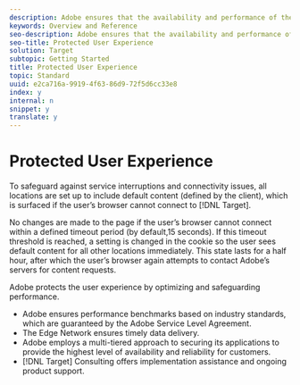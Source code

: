 ```yaml
---
description: Adobe ensures that the availability and performance of the targeting infrastructure is as reliable as possible. However, a communication breakdown between an end-user’s browser and Adobe’s servers can cause an interruption in content delivery.
keywords: Overview and Reference
seo-description: Adobe ensures that the availability and performance of the targeting infrastructure is as reliable as possible. However, a communication breakdown between an end-user’s browser and Adobe’s servers can cause an interruption in content delivery.
seo-title: Protected User Experience
solution: Target
subtopic: Getting Started
title: Protected User Experience
topic: Standard
uuid: e2ca716a-9919-4f63-86d9-72f5d6cc33e8
index: y
internal: n
snippet: y
translate: y
---
```


# Protected User Experience

To safeguard against service interruptions and connectivity issues, all locations are set up to include default content (defined by the client), which is surfaced if the user’s browser cannot connect to [!DNL  Target]. 

No changes are made to the page if the user’s browser cannot connect within a defined timeout period (by default,15 seconds). If this timeout threshold is reached, a setting is changed in the cookie so the user sees default content for all other locations immediately. This state lasts for a half hour, after which the user’s browser again attempts to contact Adobe’s servers for content requests. 

Adobe protects the user experience by optimizing and safeguarding performance. 


* Adobe ensures performance benchmarks based on industry standards, which are guaranteed by the Adobe Service Level Agreement.
* The Edge Network ensures timely data delivery.
* Adobe employs a multi-tiered approach to securing its applications to provide the highest level of availability and reliability for customers.
* [!DNL  Target] Consulting offers implementation assistance and ongoing product support.

